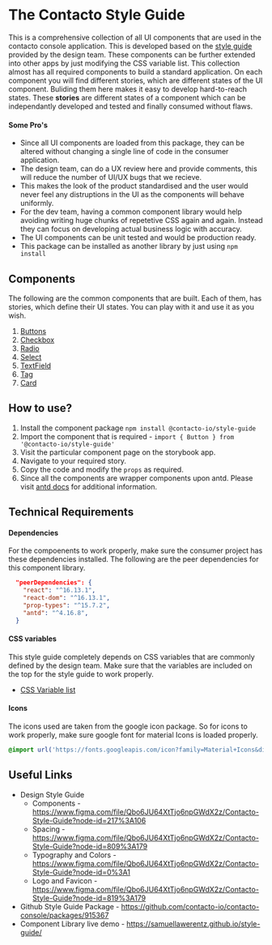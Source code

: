 # The Contacto Style Guide

This is a comprehensive collection of all UI components that are used in the contacto console application. This is developed based on the [style guide](https://www.figma.com/file/Qbo6JU64XtTjo6npGWdX2z/Contacto-Style-Guide?node-id=217%3A106) provided by the design team. These components can be further extended into other apps by just modifying the CSS variable list. This collection almost has all
required components to build a standard application. On each component you will find different stories, which are different states of the UI component.
Buliding them here makes it easy to develop hard-to-reach states. These **stories** are different states of a component which can be independantly developed and tested and finally consumed without flaws.

#### Some Pro's

- Since all UI components are loaded from this package, they can be altered without changing a single line of code in the consumer application.
- The design team, can do a UX review here and provide comments, this will reduce the number of UI/UX bugs that we recieve.
- This makes the look of the product standardised and the user would never feel any distruptions in the UI as the components will behave uniformly.
- For the dev team, having a common component library would help avoiding writing huge chunks of repetetive CSS again and again. Instead they can focus on developing actual business logic with accuracy.
- The UI components can be unit tested and would be production ready.
- This package can be installed as another library by just using `npm install`

## Components

The following are the common components that are built. Each of them, has stories, which define their UI states. You can play with it and use it as you wish.

1. [Buttons](https://samuellawerentz.github.io/style-guide/?path=/docs/components-button--primary)
2. [Checkbox](https://samuellawerentz.github.io/style-guide/?path=/docs/components-checkbox--default)
3. [Radio](https://samuellawerentz.github.io/style-guide/?path=/docs/components-radio--default)
4. [Select](https://samuellawerentz.github.io/style-guide/?path=/docs/components-select--default)
5. [TextField](https://samuellawerentz.github.io/style-guide/?path=/docs/components-textfield--default)
6. [Tag](https://samuellawerentz.github.io/style-guide/?path=/docs/components-tag--default)
7. [Card](https://samuellawerentz.github.io/style-guide/?path=/story/layout-card--card-with-title)

## How to use?

1. Install the component package `npm install @contacto-io/style-guide`
2. Import the component that is required - ```import { Button } from '@contacto-io/style-guide'```
3. Visit the particular component page on the storybook app.
4. Navigate to your required story.
5. Copy the code and modify the `props` as required.
6. Since all the components are wrapper components upon antd. Please visit [antd docs](https://ant.design/components/overview/) for additional information.

## Technical Requirements

#### Dependencies

For the compoenents to work properly, make sure the consumer project has these dependencies installed. The following are the peer dependencies for this component library.

```json
  "peerDependencies": {
    "react": "^16.13.1",
    "react-dom": "^16.13.1",
    "prop-types": "^15.7.2",
    "antd": "^4.16.8",
  }
```

#### CSS variables

This style guide completely depends on CSS variables that are commonly defined by the design team. Make sure that the variables are included on the top for the style guide to work properly.
- [CSS Variable list](https://samuellawerentz.github.io/style-guide/?path=/story/colors-css-variable-list--page)

#### Icons

The icons used are taken from the google icon package. So for icons to work properly, make sure google font for material Icons is loaded properly.

```css
@import url('https://fonts.googleapis.com/icon?family=Material+Icons&display=block');
```

## Useful Links

- Design Style Guide
  - Components - https://www.figma.com/file/Qbo6JU64XtTjo6npGWdX2z/Contacto-Style-Guide?node-id=217%3A106
  - Spacing - https://www.figma.com/file/Qbo6JU64XtTjo6npGWdX2z/Contacto-Style-Guide?node-id=809%3A179
  - Typography and Colors - https://www.figma.com/file/Qbo6JU64XtTjo6npGWdX2z/Contacto-Style-Guide?node-id=0%3A1
  - Logo and Favicon - https://www.figma.com/file/Qbo6JU64XtTjo6npGWdX2z/Contacto-Style-Guide?node-id=819%3A179
- Github Style Guide Package - https://github.com/contacto-io/contacto-console/packages/915367
- Component Library live demo - https://samuellawerentz.github.io/style-guide/